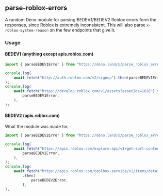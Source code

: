 ## parse-roblox-errors

A random Deno module for parsing BEDEV1/BEDEV2 Roblox errors form the responses,
since Roblox is extremely inconsistent. This will also parse
`x-roblox-system-reason` on the few endpoints that give it.

### Usage

#### BEDEV1 (anything except apis.roblox.com)

```typescript
import { parseBEDEV1Error } from "https://deno.land/x/parse_roblox_errors@1.1.6/mod.ts";

console.log(
    await fetch("http://auth.roblox.com/v2/signup").then(parseBEDEV1Error),
);
console.log(
    await fetch("https://develop.roblox.com/v1/assets?assetIds=1818").then(
        parseBEDEV1Error,
    ),
);
```

#### BEDEV2 (apis.roblox.com)

What the module was made for.

```typescript
import { parseBEDEV2Error } from "https://deno.land/x/parse_roblox_errors@1.1.6/mod.ts";

console.log(
    await fetch("https://apis.roblox.com/explore-api/v1/get-sort-content").then(
        parseBEDEV2Error,
    ),
);
console.log(
    await fetch("https://apis.roblox.com/toolbox-service/v1/items/details")
        .then(
            parseBEDEV2Error,
        ),
);
```
